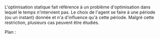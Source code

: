L'optimisation statique fait référence à un problème d'optimisation dans lequel le temps n'intervient pas. 
Le choix de l'agent se faire à une période (ou un instant) donnée et n'a d'influence qu'à cette période. Malgré cette restriction, plusieurs cas peuvent être étudiés.


Plan :

